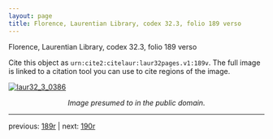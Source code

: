 ```yaml
---
layout: page
title: Florence, Laurentian Library, codex 32.3, folio 189 verso
---
```


Florence, Laurentian Library, codex 32.3, folio 189 verso

Cite this object as `urn:cite2:citelaur:laur32pages.v1:189v`.  The full image is linked to a citation tool you can use to cite regions of the image.

[![laur32_3_0386](http://www.homermultitext.org/iipsrv?IIIF=/project/homer/pyramidal/deepzoom/citelaur/laur32imgs/v1/laur32_3_0386.tif/full/800,/0/default.jpg)](http://www.homermultitext.org/ict2/?urn=urn:cite2:citelaur:laur32imgs.v1:laur32_3_0386) 

<p style="text-align: center; font-style: italic;">Image presumed to in the public domain.</p>

---

previous: [189r](../189r/) | next: [190r](../190r/)